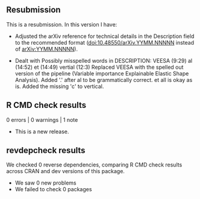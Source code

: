 ## Resubmission

This is a resubmission. In this version I have:

* Adjusted the arXiv reference for technical details in the Description field 
  to the recommended format (<doi:10.48550/arXiv.YYMM.NNNNN> instead of 
  <arXiv:YYMM.NNNNN>).
  
* Dealt with Possibly misspelled words in DESCRIPTION:
    VEESA (9:29)
    al (14:52)
    et (14:49)
    vertial (12:3)
  Replaced VEESA with the spelled out version of the pipeline (Variable 
  importance Explainable Elastic Shape Analysis).
  Added '.' after al to be grammatically correct.
  et all is okay as is.
  Added the missing 'c' to vertical.

## R CMD check results

0 errors | 0 warnings | 1 note

* This is a new release.

## revdepcheck results

We checked 0 reverse dependencies, comparing R CMD check results across CRAN 
and dev versions of this package.

 * We saw 0 new problems
 * We failed to check 0 packages
